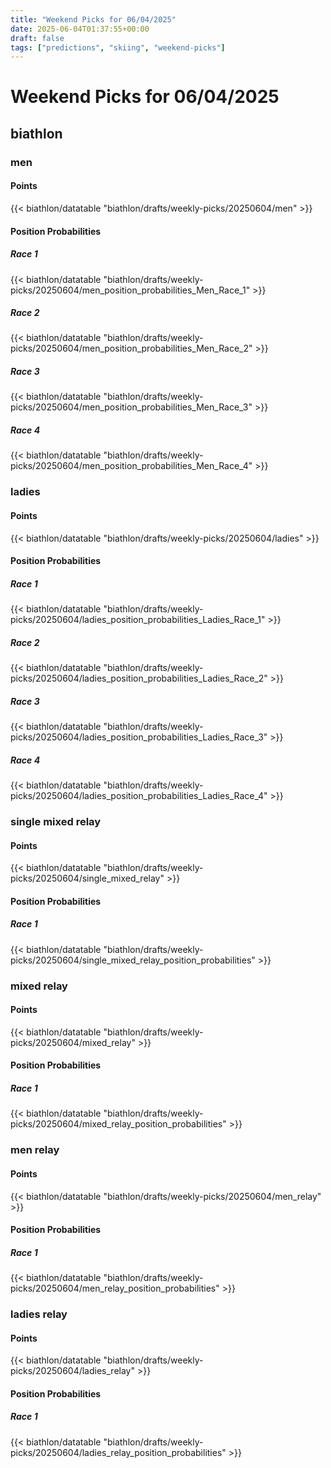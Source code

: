 ```yaml
---
title: "Weekend Picks for 06/04/2025"
date: 2025-06-04T01:37:55+00:00
draft: false
tags: ["predictions", "skiing", "weekend-picks"]
---
```


# Weekend Picks for 06/04/2025

## biathlon

### men

#### Points

{{< biathlon/datatable "biathlon/drafts/weekly-picks/20250604/men" >}}

#### Position Probabilities

##### Race 1

{{< biathlon/datatable "biathlon/drafts/weekly-picks/20250604/men_position_probabilities_Men_Race_1" >}}

##### Race 2

{{< biathlon/datatable "biathlon/drafts/weekly-picks/20250604/men_position_probabilities_Men_Race_2" >}}

##### Race 3

{{< biathlon/datatable "biathlon/drafts/weekly-picks/20250604/men_position_probabilities_Men_Race_3" >}}

##### Race 4

{{< biathlon/datatable "biathlon/drafts/weekly-picks/20250604/men_position_probabilities_Men_Race_4" >}}

### ladies

#### Points

{{< biathlon/datatable "biathlon/drafts/weekly-picks/20250604/ladies" >}}

#### Position Probabilities

##### Race 1

{{< biathlon/datatable "biathlon/drafts/weekly-picks/20250604/ladies_position_probabilities_Ladies_Race_1" >}}

##### Race 2

{{< biathlon/datatable "biathlon/drafts/weekly-picks/20250604/ladies_position_probabilities_Ladies_Race_2" >}}

##### Race 3

{{< biathlon/datatable "biathlon/drafts/weekly-picks/20250604/ladies_position_probabilities_Ladies_Race_3" >}}

##### Race 4

{{< biathlon/datatable "biathlon/drafts/weekly-picks/20250604/ladies_position_probabilities_Ladies_Race_4" >}}

### single mixed relay

#### Points

{{< biathlon/datatable "biathlon/drafts/weekly-picks/20250604/single_mixed_relay" >}}

#### Position Probabilities

##### Race 1

{{< biathlon/datatable "biathlon/drafts/weekly-picks/20250604/single_mixed_relay_position_probabilities" >}}

### mixed relay

#### Points

{{< biathlon/datatable "biathlon/drafts/weekly-picks/20250604/mixed_relay" >}}

#### Position Probabilities

##### Race 1

{{< biathlon/datatable "biathlon/drafts/weekly-picks/20250604/mixed_relay_position_probabilities" >}}

### men relay

#### Points

{{< biathlon/datatable "biathlon/drafts/weekly-picks/20250604/men_relay" >}}

#### Position Probabilities

##### Race 1

{{< biathlon/datatable "biathlon/drafts/weekly-picks/20250604/men_relay_position_probabilities" >}}

### ladies relay

#### Points

{{< biathlon/datatable "biathlon/drafts/weekly-picks/20250604/ladies_relay" >}}

#### Position Probabilities

##### Race 1

{{< biathlon/datatable "biathlon/drafts/weekly-picks/20250604/ladies_relay_position_probabilities" >}}


